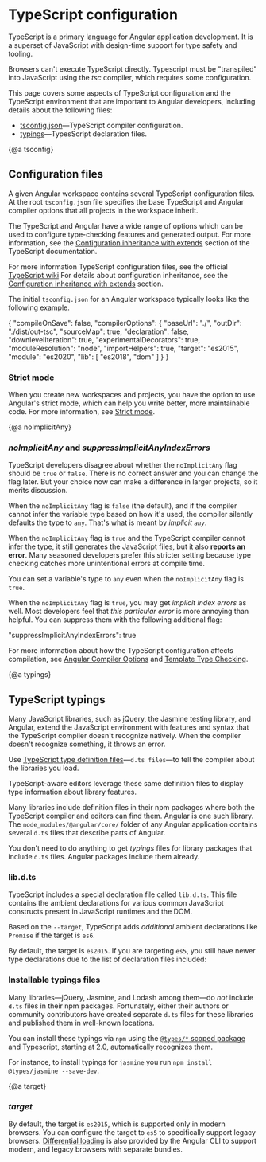 # TypeScript configuration

TypeScript is a primary language for Angular application development.
It is a superset of JavaScript with design-time support for type safety and tooling.

Browsers can't execute TypeScript directly.
Typescript must be "transpiled" into JavaScript using the *tsc* compiler, which requires some configuration.

This page covers some aspects of TypeScript configuration and the TypeScript environment
that are important to Angular developers, including details about the following files:

* [tsconfig.json](guide/typescript-configuration#tsconfig)&mdash;TypeScript compiler configuration.
* [typings](guide/typescript-configuration#typings)&mdash;TypesScript declaration files.


{@a tsconfig}

## Configuration files

A given Angular workspace contains several TypeScript configuration files.
At the root `tsconfig.json` file specifies the base TypeScript and Angular compiler options that all projects in the workspace inherit.

The TypeScript and Angular have a wide range of options which can be used to configure type-checking features and generated output.
For more information, see the [Configuration inheritance with extends](https://www.typescriptlang.org/docs/handbook/tsconfig-json.html#configuration-inheritance-with-extends) section of the TypeScript documentation.

<div class="alert is-helpful">

For more information TypeScript configuration files, see the official [TypeScript wiki](https://www.typescriptlang.org/docs/handbook/tsconfig-json.html)
For details about configuration inheritance, see the [Configuration inheritance with extends](https://www.typescriptlang.org/docs/handbook/tsconfig-json.html#configuration-inheritance-with-extends) section.

</div>

The initial `tsconfig.json` for an Angular workspace typically looks like the following example.

<code-example lang="json" header="tsconfig.json" linenums="false">
{
  "compileOnSave": false,
  "compilerOptions": {
    "baseUrl": "./",
    "outDir": "./dist/out-tsc",
    "sourceMap": true,
    "declaration": false,
    "downlevelIteration": true,
    "experimentalDecorators": true,
    "moduleResolution": "node",
    "importHelpers": true,
    "target": "es2015",
    "module": "es2020",
    "lib": [
      "es2018",
      "dom"
    ]
  }
}
</code-example>

### Strict mode

When you create new workspaces and projects, you have the option to use Angular's strict mode, which can help you write better, more maintainable code.
For more information, see [Strict mode](/guide/strict-mode).

{@a noImplicitAny}

### *noImplicitAny* and *suppressImplicitAnyIndexErrors*

TypeScript developers disagree about whether the `noImplicitAny` flag should be `true` or `false`.
There is no correct answer and you can change the flag later.
But your choice now can make a difference in larger projects, so it merits discussion.

When the `noImplicitAny` flag is `false` (the default), and if
the compiler cannot infer the variable type based on how it's used,
the compiler silently defaults the type to `any`. That's what is meant by *implicit `any`*.

When the `noImplicitAny` flag is `true` and the TypeScript compiler cannot infer
the type, it still generates the JavaScript files, but it also **reports an error**.
Many seasoned developers prefer this stricter setting because type checking catches more
unintentional errors at compile time.

You can set a variable's type to `any` even when the `noImplicitAny` flag is `true`.

When the `noImplicitAny` flag is `true`, you may get *implicit index errors* as well.
Most developers feel that *this particular error* is more annoying than helpful.
You can suppress them with the following additional flag:

<code-example>

  "suppressImplicitAnyIndexErrors": true

</code-example>

<div class="alert is-helpful">

For more information about how the TypeScript configuration affects compilation, see [Angular Compiler Options](guide/angular-compiler-options) and [Template Type Checking](guide/template-typecheck).

</div>


{@a typings}

## TypeScript typings

Many JavaScript libraries, such as jQuery, the Jasmine testing library, and Angular,
extend the JavaScript environment with features and syntax
that the TypeScript compiler doesn't recognize natively.
When the compiler doesn't recognize something, it throws an error.

Use [TypeScript type definition files](https://www.typescriptlang.org/docs/handbook/writing-declaration-files.html)&mdash;`d.ts files`&mdash;to tell the compiler about the libraries you load.

TypeScript-aware editors leverage these same definition files to display type information about library features.

Many libraries include definition files in their npm packages where both the TypeScript compiler and editors
can find them. Angular is one such library.
The `node_modules/@angular/core/` folder of any Angular application contains several `d.ts` files that describe parts of Angular.

<div class="alert is-helpful">

You don't need to do anything to get *typings* files for library packages that include `d.ts` files.
Angular packages include them already.

</div>

### lib.d.ts

TypeScript includes a special declaration file called `lib.d.ts`. This file contains the ambient declarations for various common JavaScript constructs present in JavaScript runtimes and the DOM.

Based on the `--target`, TypeScript adds _additional_ ambient declarations
like `Promise` if the target is `es6`.

By default, the target is `es2015`. If you are targeting `es5`, you still have newer type declarations due to the list of declaration files included:

<code-example path="getting-started/tsconfig.0.json" header="tsconfig.json (lib excerpt)" region="lib"></code-example>

### Installable typings files

Many libraries&mdash;jQuery, Jasmine, and Lodash among them&mdash;do *not* include `d.ts` files in their npm packages.
Fortunately, either their authors or community contributors have created separate `d.ts` files for these libraries and
published them in well-known locations.

You can install these typings via `npm` using the
[`@types/*` scoped package](https://www.typescriptlang.org/docs/handbook/declaration-files/consumption.html)
and Typescript, starting at 2.0, automatically recognizes them.

For instance, to install typings for `jasmine` you run `npm install @types/jasmine --save-dev`.


{@a target}

### *target*

By default, the target is `es2015`, which is supported only in modern browsers. You can configure the target to `es5` to specifically support legacy browsers. [Differential loading](guide/deployment#differential-loading) is also provided by the Angular CLI to support modern, and legacy browsers with separate bundles.
